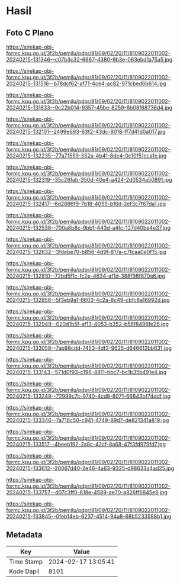 # Hasil

## Foto C Plano

https://sirekap-obj-formc.kpu.go.id/3f2b/pemilu/pdpr/81/09/02/20/11/8109022011002-20240215-131346--c07b3c32-6667-4380-9b3e-063ebd1a75a5.jpg

https://sirekap-obj-formc.kpu.go.id/3f2b/pemilu/pdpr/81/09/02/20/11/8109022011002-20240215-131516--b78dcf62-af71-4ce4-ac82-971cbed6b614.jpg

https://sirekap-obj-formc.kpu.go.id/3f2b/pemilu/pdpr/81/09/02/20/11/8109022011002-20240215-131633--9c22b014-9357-45be-8259-6b08f68736d4.jpg

https://sirekap-obj-formc.kpu.go.id/3f2b/pemilu/pdpr/81/09/02/20/11/8109022011002-20240215-132101--2499e693-63f2-43dc-8018-ff7d41d0a017.jpg

https://sirekap-obj-formc.kpu.go.id/3f2b/pemilu/pdpr/81/09/02/20/11/8109022011002-20240215-132235--77a71559-352a-4b41-8de4-0c10f51cca1e.jpg

https://sirekap-obj-formc.kpu.go.id/3f2b/pemilu/pdpr/81/09/02/20/11/8109022011002-20240215-132319--35c26fab-350d-40e4-a424-2d0534a50891.jpg

https://sirekap-obj-formc.kpu.go.id/3f2b/pemilu/pdpr/81/09/02/20/11/8109022011002-20240215-132417--6d2886f9-7b18-4059-b16d-2ef3c7f67da1.jpg

https://sirekap-obj-formc.kpu.go.id/3f2b/pemilu/pdpr/81/09/02/20/11/8109022011002-20240215-132538--700a8b8c-9bb1-443d-a4fc-127d40be4e37.jpg

https://sirekap-obj-formc.kpu.go.id/3f2b/pemilu/pdpr/81/09/02/20/11/8109022011002-20240215-132632--3fdebe70-b856-4d9f-817a-c7fcaa0e0f15.jpg

https://sirekap-obj-formc.kpu.go.id/3f2b/pemilu/pdpr/81/09/02/20/11/8109022011002-20240215-132810--72bd5f1c-fc2e-4634-af1d-388f98f870a6.jpg

https://sirekap-obj-formc.kpu.go.id/3f2b/pemilu/pdpr/81/09/02/20/11/8109022011002-20240215-132856--5f3eb9a1-6603-4c2a-8c49-cbfc8a16992d.jpg

https://sirekap-obj-formc.kpu.go.id/3f2b/pemilu/pdpr/81/09/02/20/11/8109022011002-20240215-132949--020d1b5f-af13-4053-b352-b56f8496fe26.jpg

https://sirekap-obj-formc.kpu.go.id/3f2b/pemilu/pdpr/81/09/02/20/11/8109022011002-20240215-133058--7ab98cdd-7453-4df2-9625-d646612bb631.jpg

https://sirekap-obj-formc.kpu.go.id/3f2b/pemilu/pdpr/81/09/02/20/11/8109022011002-20240215-133143--571d0f93-c196-4811-bbc7-bc1b35b491e4.jpg

https://sirekap-obj-formc.kpu.go.id/3f2b/pemilu/pdpr/81/09/02/20/11/8109022011002-20240215-133249--72999c7c-9740-4cd8-8071-66843bf74ddf.jpg

https://sirekap-obj-formc.kpu.go.id/3f2b/pemilu/pdpr/81/09/02/20/11/8109022011002-20240215-133346--7a716c50-c941-4749-89d7-de821341a819.jpg

https://sirekap-obj-formc.kpu.go.id/3f2b/pemilu/pdpr/81/09/02/20/11/8109022011002-20240215-133517--4beeb192-2a8c-42cf-8a68-47f3fd979fd7.jpg

https://sirekap-obj-formc.kpu.go.id/3f2b/pemilu/pdpr/81/09/02/20/11/8109022011002-20240215-133612--26067d40-2e46-4a63-9325-d98633a4ad25.jpg

https://sirekap-obj-formc.kpu.go.id/3f2b/pemilu/pdpr/81/09/02/20/11/8109022011002-20240215-133757--d07c3ff0-618e-4589-ae70-a826ff6845e9.jpg

https://sirekap-obj-formc.kpu.go.id/3f2b/pemilu/pdpr/81/09/02/20/11/8109022011002-20240215-133845--0feb14eb-6237-4514-94a8-68b5233598b1.jpg


## Metadata

| Key        | Value               |
| ---------- | ------------------- |
| Time Stamp | 2024-02-17 13:05:41 |
| Kode Dapil | 8101                |



